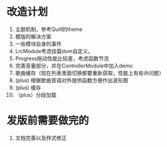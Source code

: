 # 改造计划
1. 主题机制，参考Quill的theme
2. 模版的解决方案
3. 一些模块自身的事件
4. LrcModule考虑挂载dom自定义。
5. Progress拖动性能比较差，考虑函数节流
6. 完善音量部分，并在ControllerModule中加入demo
7. 歌曲缓存（现在列表里面切换都要重新获取，性能上有些许问题）
8. (plus) 根据歌曲音调对外提供函数方便作出波形图
9. (plus) 缓存
10. （plus）分段加载

# 发版前需要做完的
1. 文档完善以及样式修正
